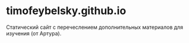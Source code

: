 # timofeybelsky.github.io

Статический сайт с перечеслением дополнительных материалов для изучения (от Артура).
